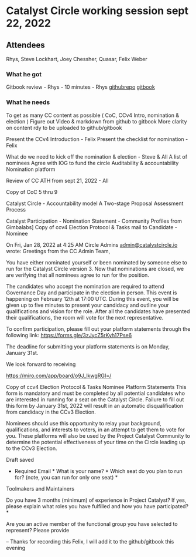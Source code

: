 # Catalyst Circle working session sept 22, 2022

## Attendees

Rhys, Steve Lockhart, Joey Chessher, Quasar, Felix Weber

### What he got
Gitbook review - Rhys - 10 minutes - Rhys
[githubrepo](https://github.com/Cardano-Project-Catalyst-Community) 
[gitbook](https://project-catalyst.gitbook.io/catalyst-circle/) 

### What he needs
To get as many CC content as possible ( CoC, CCv4 Intro, nomination & election )
Figure out Video & markdown from github to gitbook
More clarity on content rdy to be uploaded to github/gitbook

Present the CCv4 Introduction - Felix
Present the checklist for nomination - Felix

What do we need to kick off the nomination & election - Steve & All
A list of nominees
Agree with IOG to fund the circle 
Auditability & accountability
Nomination platform

Review of CC ATH from sept 21, 2022 - All




Copy of CoC 5 thru 9

Catalyst Circle - Accountability model
A Two-stage Proposal Assessment Process



Catalyst Participation - Nomination Statement - Community Profiles from Gimbalabs]
Copy of ccv4 Election Protocol & Tasks
mail to Candidate - Nominee

On Fri, Jan 28, 2022 at 4:25 AM Circle Admins <admin@catalystcircle.io> wrote:
Greetings from the CC Admin Team,

You have either nominated yourself or been nominated by someone else to run for the Catalyst Circle version 3. Now that nominations are closed, we are verifying that all nominees agree to run for the position.

The candidates who accept the nomination are required to attend Governance Day and participate in the election in person. This event is happening on February 12th at 17:00 UTC. During this event, you will be given up to five minutes to present your candidacy and outline your qualifications and vision for the role. After all the candidates have presented their qualifications, the room will vote for the next representative.

To confirm participation, please fill out your platform statements through the following link: https://forms.gle/3zJycZ5rKyh17Pse6

The deadline for submitting your platform statements is on Monday, January 31st.

We look forward to receiving 




https://miro.com/app/board/o9J_lkwgRGI=/


Copy of ccv4 Election Protocol & Tasks
Nominee Platform Statements
This form is mandatory and must be completed by all potential candidates who are interested in running for a seat on the Catalyst Circle. Failure to fill out this form by January 31st, 2022 will result in an automatic disqualification from candidacy in the CCv3 Election.

Nominees should use this opportunity to relay your background, qualifications, and interests to voters, in an attempt to get them to vote for you. These platforms will also be used by the Project Catalyst Community to determine the potential effectiveness of your time on the Circle leading up to the CCv3 Election.

 
Draft saved
* Required
Email *
What is your name? *
Which seat do you plan to run for? (note, you can run for only one seat) *

Toolmakers and Maintainers

Do you have 3 months (minimum) of experience in Project Catalyst? If yes, please explain what roles you have fulfilled and how you have participated? *

Are you an active member of the functional group you have selected to represent? Please provide

– Thanks for recording this Felix, I will add it to the github/gitbook this evening

